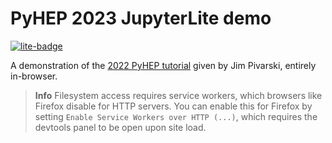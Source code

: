 # PyHEP 2023 JupyterLite demo

[![lite-badge](https://jupyterlite.rtfd.io/en/latest/_static/badge.svg)](https://agoose77.github.io/pyhep-23-jupyterlite/lab/index.html?path=slides.ipynb)

A demonstration of the [2022 PyHEP tutorial](https://github.com/jpivarski-talks/2022-09-12-pyhep22-awkward-combinatorics) given by Jim Pivarski, entirely in-browser.

> **Info**
> Filesystem access requires service workers, which browsers like Firefox disable for HTTP servers. You can enable this for Firefox by setting `Enable Service Workers over HTTP (...)`, which requires the devtools panel to be open upon site load.
